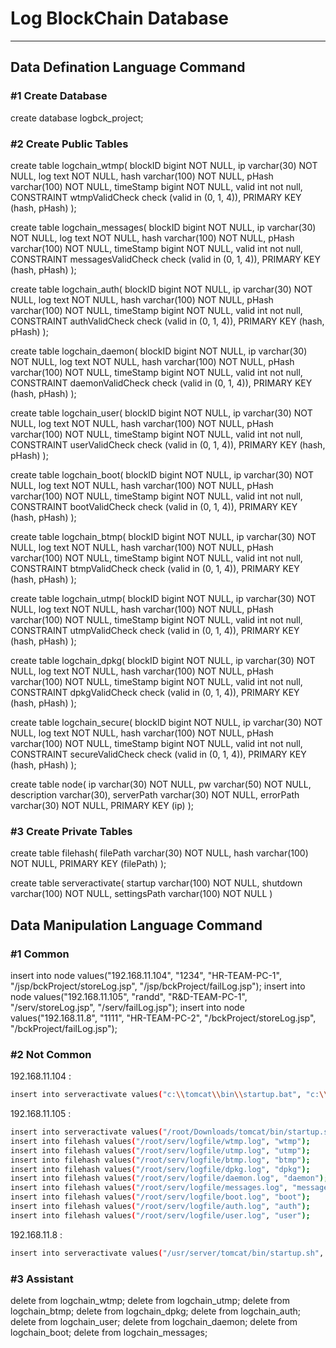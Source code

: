 # Log BlockChain Database
___

## Data Defination Language Command

### #1 Create Database

create database logbck_project;

### #2 Create Public Tables

create table logchain_wtmp(
blockID bigint NOT NULL,
ip varchar(30) NOT NULL,
log text NOT NULL,
hash varchar(100) NOT NULL,
pHash varchar(100) NOT NULL,
timeStamp bigint NOT NULL,
valid int not null,
CONSTRAINT wtmpValidCheck check (valid in (0, 1, 4)),
PRIMARY KEY (hash, pHash)
);

create table logchain_messages(
blockID bigint NOT NULL,
ip varchar(30) NOT NULL,
log text NOT NULL,
hash varchar(100) NOT NULL,
pHash varchar(100) NOT NULL,
timeStamp bigint NOT NULL,
valid int not null,
CONSTRAINT messagesValidCheck check (valid in (0, 1, 4)),
PRIMARY KEY (hash, pHash)
);

create table logchain_auth(
blockID bigint NOT NULL,
ip varchar(30) NOT NULL,
log text NOT NULL,
hash varchar(100) NOT NULL,
pHash varchar(100) NOT NULL,
timeStamp bigint NOT NULL,
valid int not null,
CONSTRAINT authValidCheck check (valid in (0, 1, 4)),
PRIMARY KEY (hash, pHash)
);

create table logchain_daemon(
blockID bigint NOT NULL,
ip varchar(30) NOT NULL,
log text NOT NULL,
hash varchar(100) NOT NULL,
pHash varchar(100) NOT NULL,
timeStamp bigint NOT NULL,
valid int not null,
CONSTRAINT daemonValidCheck check (valid in (0, 1, 4)),
PRIMARY KEY (hash, pHash)
);

create table logchain_user(
blockID bigint NOT NULL,
ip varchar(30) NOT NULL,
log text NOT NULL,
hash varchar(100) NOT NULL,
pHash varchar(100) NOT NULL,
timeStamp bigint NOT NULL,
valid int not null,
CONSTRAINT userValidCheck check (valid in (0, 1, 4)),
PRIMARY KEY (hash, pHash)
);

create table logchain_boot(
blockID bigint NOT NULL,
ip varchar(30) NOT NULL,
log text NOT NULL,
hash varchar(100) NOT NULL,
pHash varchar(100) NOT NULL,
timeStamp bigint NOT NULL,
valid int not null,
CONSTRAINT bootValidCheck check (valid in (0, 1, 4)),
PRIMARY KEY (hash, pHash)
);

create table logchain_btmp(
blockID bigint NOT NULL,
ip varchar(30) NOT NULL,
log text NOT NULL,
hash varchar(100) NOT NULL,
pHash varchar(100) NOT NULL,
timeStamp bigint NOT NULL,
valid int not null,
CONSTRAINT btmpValidCheck check (valid in (0, 1, 4)),
PRIMARY KEY (hash, pHash)
);

create table logchain_utmp(
blockID bigint NOT NULL,
ip varchar(30) NOT NULL,
log text NOT NULL,
hash varchar(100) NOT NULL,
pHash varchar(100) NOT NULL,
timeStamp bigint NOT NULL,
valid int not null,
CONSTRAINT utmpValidCheck check (valid in (0, 1, 4)),
PRIMARY KEY (hash, pHash)
);

create table logchain_dpkg(
blockID bigint NOT NULL,
ip varchar(30) NOT NULL,
log text NOT NULL,
hash varchar(100) NOT NULL,
pHash varchar(100) NOT NULL,
timeStamp bigint NOT NULL,
valid int not null,
CONSTRAINT dpkgValidCheck check (valid in (0, 1, 4)),
PRIMARY KEY (hash, pHash)
);

create table logchain_secure(
blockID bigint NOT NULL,
ip varchar(30) NOT NULL,
log text NOT NULL,
hash varchar(100) NOT NULL,
pHash varchar(100) NOT NULL,
timeStamp bigint NOT NULL,
valid int not null,
CONSTRAINT secureValidCheck check (valid in (0, 1, 4)),
PRIMARY KEY (hash, pHash)
);

create table node(
ip varchar(30) NOT NULL,
pw varchar(50) NOT NULL,
description varchar(30),
serverPath varchar(30) NOT NULL,
errorPath varchar(30) NOT NULL,
PRIMARY KEY (ip)
);

### #3 Create Private Tables

create table filehash(
filePath varchar(30) NOT NULL,
hash varchar(100) NOT NULL,
PRIMARY KEY (filePath)
);

create table serveractivate(
startup varchar(100) NOT NULL,
shutdown varchar(100) NOT NULL,
settingsPath varchar(100) NOT NULL
)

## Data Manipulation Language Command
### #1 Common 
insert into node values("192.168.11.104", "1234", "HR-TEAM-PC-1", "/jsp/bckProject/storeLog.jsp", "/jsp/bckProject/failLog.jsp");
insert into node values("192.168.11.105", "randd", "R&D-TEAM-PC-1", "/serv/storeLog.jsp", "/serv/failLog.jsp");
insert into node values("192.168.11.8", "1111", "HR-TEAM-PC-2", "/bckProject/storeLog.jsp", "/bckProject/failLog.jsp");
### #2 Not Common
192.168.11.104 :
```sh
insert into serveractivate values("c:\\tomcat\\bin\\startup.bat", "c:\\tomcat\\bin\\shutdown.bat", "D:\\Eclipse-workspace\\BCKLogProject\\settings.init")
```
192.168.11.105 :
```sh
insert into serveractivate values("/root/Downloads/tomcat/bin/startup.sh", "/root/Downloads/tomcat/bin/shutdown.sh", "/root/eclipse-workspace/BCKLogProject/settings.init")
insert into filehash values("/root/serv/logfile/wtmp.log", "wtmp");
insert into filehash values("/root/serv/logfile/utmp.log", "utmp");
insert into filehash values("/root/serv/logfile/btmp.log", "btmp");
insert into filehash values("/root/serv/logfile/dpkg.log", "dpkg");
insert into filehash values("/root/serv/logfile/daemon.log", "daemon");
insert into filehash values("/root/serv/logfile/messages.log", "messages");
insert into filehash values("/root/serv/logfile/boot.log", "boot");
insert into filehash values("/root/serv/logfile/auth.log", "auth");
insert into filehash values("/root/serv/logfile/user.log", "user");

```
192.168.11.8 :
```sh
insert into serveractivate values("/usr/server/tomcat/bin/startup.sh", "/usr/server/tomcat/bin/shutdown.sh", "?")
```
### #3 Assistant
delete from logchain_wtmp;
delete from logchain_utmp;
delete from logchain_btmp;
delete from logchain_dpkg;
delete from logchain_auth;
delete from logchain_user;
delete from logchain_daemon;
delete from logchain_boot;
delete from logchain_messages;